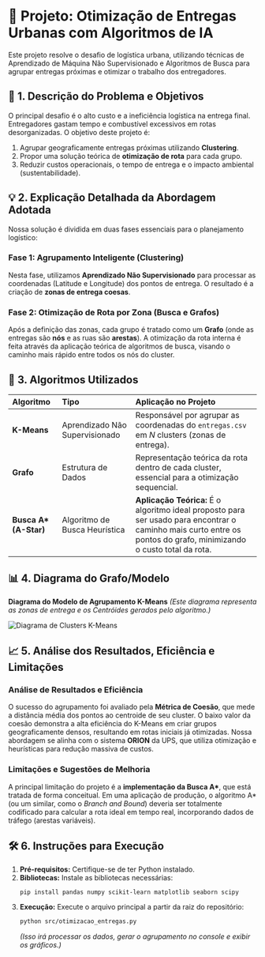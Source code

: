 # 🤖 Projeto: Otimização de Entregas Urbanas com Algoritmos de IA

Este projeto resolve o desafio de logística urbana, utilizando técnicas de Aprendizado de Máquina Não Supervisionado e Algoritmos de Busca para agrupar entregas próximas e otimizar o trabalho dos entregadores.

## 📌 1. Descrição do Problema e Objetivos

O principal desafio é o alto custo e a ineficiência logística na entrega final. Entregadores gastam tempo e combustível excessivos em rotas desorganizadas. O objetivo deste projeto é:
1. Agrupar geograficamente entregas próximas utilizando **Clustering**.
2. Propor uma solução teórica de **otimização de rota** para cada grupo.
3. Reduzir custos operacionais, o tempo de entrega e o impacto ambiental (sustentabilidade).

## 💡 2. Explicação Detalhada da Abordagem Adotada

Nossa solução é dividida em duas fases essenciais para o planejamento logístico:

### Fase 1: Agrupamento Inteligente (Clustering)
Nesta fase, utilizamos **Aprendizado Não Supervisionado** para processar as coordenadas (Latitude e Longitude) dos pontos de entrega. O resultado é a criação de **zonas de entrega coesas**.

### Fase 2: Otimização de Rota por Zona (Busca e Grafos)
Após a definição das zonas, cada grupo é tratado como um **Grafo** (onde as entregas são **nós** e as ruas são **arestas**). A otimização da rota interna é feita através da aplicação teórica de algoritmos de busca, visando o caminho mais rápido entre todos os nós do cluster.

## 🧠 3. Algoritmos Utilizados

| Algoritmo | Tipo | Aplicação no Projeto |
| :--- | :--- | :--- |
| **K-Means** | Aprendizado Não Supervisionado | Responsável por agrupar as coordenadas do `entregas.csv` em *N* clusters (zonas de entrega). |
| **Grafo** | Estrutura de Dados | Representação teórica da rota dentro de cada cluster, essencial para a otimização sequencial. |
| **Busca A\* (A-Star)** | Algoritmo de Busca Heurística | **Aplicação Teórica:** É o algoritmo ideal proposto para ser usado para encontrar o caminho mais curto entre os pontos do grafo, minimizando o custo total da rota. |

## 📊 4. Diagrama do Grafo/Modelo

**Diagrama do Modelo de Agrupamento K-Means**
*(Este diagrama representa as zonas de entrega e os Centróides gerados pelo algoritmo.)*

![Diagrama de Clusters K-Means](docs/diagrama_clusters.png)

## 📈 5. Análise dos Resultados, Eficiência e Limitações

### Análise de Resultados e Eficiência
O sucesso do agrupamento foi avaliado pela **Métrica de Coesão**, que mede a distância média dos pontos ao centroide de seu cluster. O baixo valor da coesão demonstra a alta eficiência do K-Means em criar grupos geograficamente densos, resultando em rotas iniciais já otimizadas. Nossa abordagem se alinha com o sistema **ORION** da UPS, que utiliza otimização e heurísticas para redução massiva de custos.

### Limitações e Sugestões de Melhoria
A principal limitação do projeto é a **implementação da Busca A\***, que está tratada de forma conceitual. Em uma aplicação de produção, o algoritmo A\* (ou um similar, como o *Branch and Bound*) deveria ser totalmente codificado para calcular a rota ideal em tempo real, incorporando dados de tráfego (arestas variáveis).

## 🛠️ 6. Instruções para Execução

1.  **Pré-requisitos:** Certifique-se de ter Python instalado.
2.  **Bibliotecas:** Instale as bibliotecas necessárias:
    ```bash
    pip install pandas numpy scikit-learn matplotlib seaborn scipy
    ```
3.  **Execução:** Execute o arquivo principal a partir da raiz do repositório:
    ```bash
    python src/otimizacao_entregas.py
    ```
    *(Isso irá processar os dados, gerar o agrupamento no console e exibir os gráficos.)*
